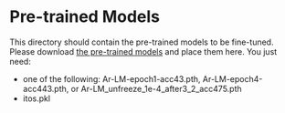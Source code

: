 # Pre-trained Models

This directory should contain the pre-trained models to be fine-tuned. Please download [the pre-trained models](https://mailaub-my.sharepoint.com/:f:/g/personal/oae15_mail_aub_edu/EhAZnyaqnEBKk-UX7o8u-nMBM4JiGaZdBIBweRzLwnlxZw?e=ITN1C8) and place them here. You just need:

  - one of the following: Ar-LM-epoch1-acc43.pth, Ar-LM-epoch4-acc443.pth, or Ar-LM_unfreeze_1e-4_after3_2_acc475.pth
  - itos.pkl